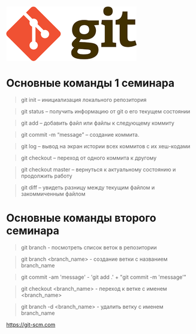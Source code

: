![Основные команды git](Unknown.png)

# Основные команды 1 семинара

> git init – инициализация локального репозитория

> git status – получить информацию от git о его текущем состоянии

> git add – добавить файл или файлы к следующему коммиту

> git commit -m “message” – создание коммита.

> git log – вывод на экран истории всех коммитов с их хеш-кодами

> git checkout – переход от одного коммита к другому

> git checkout master – вернуться к актуальному состоянию и продолжить работу

> git diff – увидеть разницу между текущим файлом и закоммиченным файлом

# Основные команды второго семинара

> git branch - посмотреть список веток в репозитории

> git branch <branch_name> - создание ветки с названием branch_name

> git commit -am 'message' - 'git add .' + "git commit -m 'message'"

> git checkout <branch_name> - переход к ветке с именем <branch_name>

> git branch -d <branch_name> - удалить ветку с именем branch_name


<https://git-scm.com>